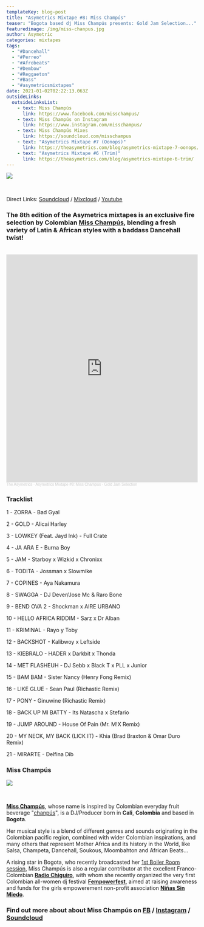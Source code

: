 ```yaml
---
templateKey: blog-post
title: "Asymetrics Mixtape #8: Miss Champús"
teaser: "Bogota based dj Miss Champús presents: Gold Jam Selection..."
featuredimage: /img/miss-chanpus.jpg
author: Asymetric
categories: mixtapes
tags:
  - "#Dancehall"
  - "#Perreo"
  - "#Afrobeats"
  - "#Dembow"
  - "#Reggaeton"
  - "#Bass"
  - "#asymetricsmixtapes"
date: 2021-01-02T02:22:13.063Z
outsideLinks:
  outsideLinksList:
    - text: Miss Champús
      link: https://www.facebook.com/misschampus/
    - text: Miss Champús on Instagram
      link: https://www.instagram.com/misschampus/
    - text: Miss Champús Mixes
      link: https://soundcloud.com/misschampus
    - text: "Asymetrics Mixtape #7 (Oonops)"
      link: https://theasymetrics.com/blog/asymetrics-mixtape-7-oonops/
    - text: "Asymetrics Mixtape #6 (Trim)"
      link: https://theasymetrics.com/blog/asymetrics-mixtape-6-trim/
---
```

![](/img/mis-champu¦üs_paloquemao_2_gambasutra_003.jpg)

<br>

Direct Links: [Soundcloud](https://soundcloud.com/the-asymetrics/asymetrics-mixtape-8-miss-champus-gold-jam-selection) / [Mixcloud](https://www.mixcloud.com/The_Asymetrics/asymetrics-mixtape-8/) / [Youtube](https://www.youtube.com/watch?v=FIl8aVcmCRo)

### The 8th edition of the Asymetrics mixtapes is an exclusive fire selection by Colombian [Miss Champús](https://www.facebook.com/misschampus/), blending a fresh variety of Latin & African styles with a baddass Dancehall twist!

<br>

<iframe width="100%" height="600" scrolling="no" frameborder="no" allow="autoplay" src="https://w.soundcloud.com/player/?url=https%3A//api.soundcloud.com/tracks/957186565&color=%23ff5500&auto_play=false&hide_related=false&show_comments=true&show_user=true&show_reposts=false&show_teaser=true&visual=true"></iframe><div style="font-size: 10px; color: #cccccc;line-break: anywhere;word-break: normal;overflow: hidden;white-space: nowrap;text-overflow: ellipsis; font-family: Interstate,Lucida Grande,Lucida Sans Unicode,Lucida Sans,Garuda,Verdana,Tahoma,sans-serif;font-weight: 100;"><a href="https://soundcloud.com/the-asymetrics" title="The Asymetrics" target="_blank" style="color: #cccccc; text-decoration: none;">The Asymetrics</a> · <a href="https://soundcloud.com/the-asymetrics/asymetrics-mixtape-8-miss-champus-gold-jam-selection" title="Asymetrics Mixtape #8: Miss Champús - Gold Jam Selection" target="_blank" style="color: #cccccc; text-decoration: none;">Asymetrics Mixtape #8: Miss Champús - Gold Jam Selection</a></div>

### Tracklist

1 - ZORRA - Bad Gyal

2 - GOLD - Alicai Harley

3 - LOWKEY (Feat. Jayd Ink) - Full Crate

4 - JA ARA E - Burna Boy

5 - JAM - Starboy x Wizkid x Chronixx

6 - TODITA - Jossman x Slowmike

7 - COPINES - Aya Nakamura

8 - SWAGGA - DJ Dever/Jose Mc & Raro Bone

9 - BEND OVA 2 - Shockman x AIRE URBANO

10 - HELLO AFRICA RIDDIM - Sarz x Dr Alban

11 - KRIMINAL - Rayo y Toby

12 - BACKSHOT - Kalibwoy x Leftside

13 - KIEBRALO - HADER x Darkbit x Thonda

14 - MET FLASHEUH - DJ Sebb x Black T x PLL x Junior

15 - BAM BAM - Sister Nancy (Henry Fong Remix)

16 - LIKE GLUE - Sean Paul (Richastic Remix)

17 - PONY - Ginuwine (Richastic Remix)

18 - BACK UP MI BATTY - Its Natascha x Stefario

19 - JUMP AROUND - House Of Pain (Mr. M!X Remix)

20 - MY NECK, MY BACK (LICK IT) - Khia (Brad Braxton & Omar Duro Remix)

21 - MIRARTE - Delfina Dib

### Miss Champús

![](/img/mis-champu¦üs_paloquemao_4_gambasutra_001.jpg)

<br>

**[Miss Champús](https://www.instagram.com/misschampus/)**, whose name is inspired by Colombian everyday fruit beverage "[chanpús](https://es.wikipedia.org/wiki/Champ%C3%BAs)",  is a DJ/Producer born in **Cali**, **Colombia** and based in **Bogota**.  

Her musical style is a blend of different genres and sounds originating in the Colombian pacific region, combined with wider Colombian inspirations, and many others that represent Mother Africa and its history in the World, like Salsa, Champeta, Dancehall, Soukous, Moombahton and African Beats...

A rising star in Bogota, who recently broadcasted her [1st Boiler Room session](https://www.youtube.com/watch?app=desktop&feature=youtu.be&v=MXoQNCJNMwY), Miss Champús is also a regular contributor at the excellent Franco-Colombian **[Radio Chiguiro](https://www.radiochiguiro.com/)**, with whom she recently organized the very first Colombian all-women dj festival **[Fempowerfest](https://youtube.com/playlist?list=PLzAMnDzyVRbiylvr3HfZwocDfSTgZP0-1)**, aimed at raising awareness and funds for the girls empowerement non-profit association **[Niñas Sin Miedo](https://ninassinmiedo.org/)**.

### Find out more about about Miss Champús on [FB](https://www.facebook.com/misschampus/) / [Instagram](https://www.instagram.com/misschampus/) / [Soundcloud](https://soundcloud.com/misschampus)